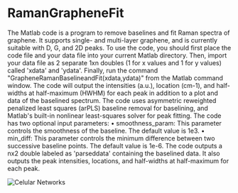 # RamanGrapheneFit
The Matlab code is a program to remove baselines and fit Raman spectra of graphene. It supports single- and multi-layer graphene, and is currently suitable with D, G, and 2D peaks.
To use the code, you should first place the code file and your data file into your current Matlab directory. Then, import your data file as 2 separate 1xn doubles (1 for x values and 1 for y values) called 'xdata' and 'ydata'. Finally, run the command "GrapheneRamanBaselineandFit(xdata,ydata)" from the Matlab command window.
The code will output the intensities (a.u.), location (cm-1), and half-widths at half-maximum (HWHM) for each peak in addition to a plot and data of the baselined spectrum.
The code uses asymmetric reweighted penalized least squares (arPLS) baseline removal for baselining, and Matlab's built-in nonlinear least-squares solver for peak fitting.
The code has two optional input parameters:
•	smoothness_param: This parameter controls the smoothness of the baseline. The default value is 1e3.
•	min_diff: This parameter controls the minimum difference between two successive baseline points. The default value is 1e-6.
The code outputs a nx2 double labeled as 'parseddata' containing the baselined data. It also outputs the peak intensities, locations, and half-widths at half-maximum for each peak.


![Celular Networks](https://github.com/jcsantosc/RamanGrapheneFit/assets/144960910/d42abc7f-2fe7-43ea-9b74-e27e43a3faa6)
